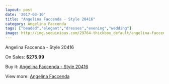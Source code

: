 ```yaml
---
layout: post
date: '2017-03-10'
title: "Angelina Faccenda - Style 20416"
category: Angelina Faccenda
tags: ["beaded","elegant","dresses","evening","wedding"]
image: http://img.sequinious.com/29764-thickbox_default/angelina-faccenda-style-20416.jpg
---
```

Angelina Faccenda - Style 20416

On Sales: **$275.99**
<a href="https://www.sequinious.com/angelina-faccenda/3809-angelina-faccenda-style-20416.html"><amp-img layout="responsive" width="600" height="600" src="//img.sequinious.com/29764-thickbox_default/angelina-faccenda-style-20416.jpg" alt="Angelina Faccenda - Style 20416 0" /></a>

Buy it: [Angelina Faccenda - Style 20416](https://www.sequinious.com/angelina-faccenda/3809-angelina-faccenda-style-20416.html "Angelina Faccenda - Style 20416")

View more: [Angelina Faccenda](https://www.sequinious.com/16-angelina-faccenda "Angelina Faccenda")